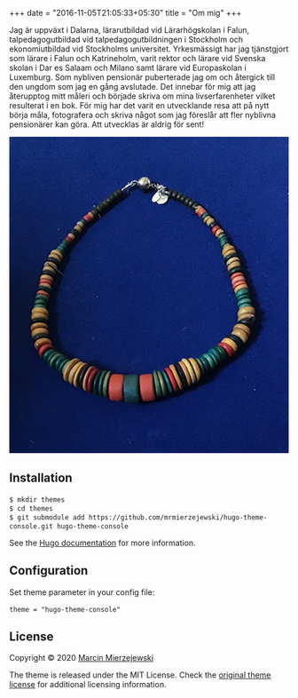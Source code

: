 +++
date = "2016-11-05T21:05:33+05:30"
title = "Om mig"
+++

Jag är uppväxt i Dalarna, lärarutbildad vid Lärarhögskolan i Falun, talpedagogutbildad vid talpedagogutbildningen i Stockholm och ekonomiutbildad vid Stockholms universitet. Yrkesmässigt har jag tjänstgjort som lärare i Falun och Katrineholm, varit rektor och lärare vid Svenska skolan i Dar es Salaam och Milano samt lärare vid Europaskolan i Luxemburg. Som nybliven pensionär puberterade jag om och återgick till den ungdom som jag en gång avslutade. Det innebar för mig att jag återupptog mitt måleri och började skriva om mina livserfarenheter vilket resulterat i en bok. För mig har det varit en utvecklande resa att på nytt börja måla, fotografera och skriva något som jag föreslår att fler nyblivna pensionärer kan göra. Att utvecklas är aldrig för sent! 

![Consolert2](https://raw.githubusercontent.com/jfrogren/rolandfrogren/master/static/images/rolandmedhatt.jpg)

## Installation

```
$ mkdir themes
$ cd themes
$ git submodule add https://github.com/mrmierzejewski/hugo-theme-console.git hugo-theme-console
```
    
See the [Hugo documentation](https://gohugo.io/themes/installing/) for more information.

## Configuration

Set theme parameter in your config file:

```
theme = "hugo-theme-console"
```

## License

Copyright © 2020 [Marcin Mierzejewski](https://mrmierzejewski.com/)

The theme is released under the MIT License. Check the [original theme license](https://github.com/panr/hugo-theme-terminal/blob/master/LICENSE.md) for additional licensing information.
